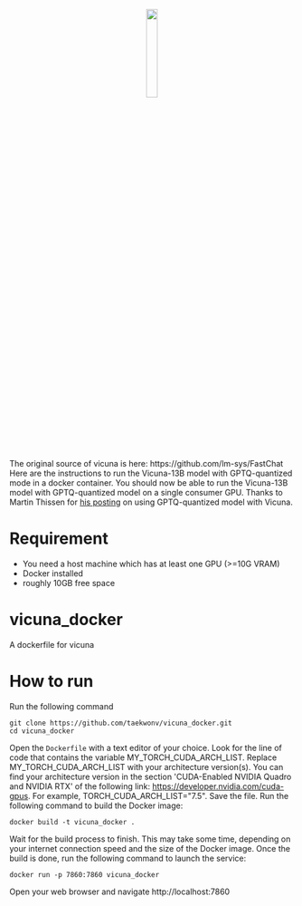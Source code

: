<p align="center">
<a href="https://vicuna.lmsys.org"><img src="https://github.com/lm-sys/FastChat/blob/main/assets/vicuna_logo.jpeg" width="20%"></a>
</p>
The original source of vicuna is here: https://github.com/lm-sys/FastChat
Here are the instructions to run the Vicuna-13B model with GPTQ-quantized mode in a docker container.
You should now be able to run the Vicuna-13B model with GPTQ-quantized model on a single consumer GPU. Thanks to Martin Thissen for <a href="https://medium.com/@martin-thissen/vicuna-13b-best-free-chatgpt-alternative-according-to-gpt-4-tutorial-gpu-ec6eb513a717">his posting</a> on using GPTQ-quantized model with Vicuna.

# Requirement
- You need a host machine which has at least one GPU (>=10G VRAM)
- Docker installed
- roughly 10GB free space

# vicuna_docker
A dockerfile for vicuna

# How to run
Run the following command
```
git clone https://github.com/taekwonv/vicuna_docker.git
cd vicuna_docker
```
Open the `Dockerfile` with a text editor of your choice.
Look for the line of code that contains the variable MY_TORCH_CUDA_ARCH_LIST.
Replace MY_TORCH_CUDA_ARCH_LIST with your architecture version(s). You can find your architecture version in the section 'CUDA-Enabled NVIDIA Quadro and NVIDIA RTX' of the following link: https://developer.nvidia.com/cuda-gpus. For example, TORCH_CUDA_ARCH_LIST="7.5".
Save the file.
Run the following command to build the Docker image:
```
docker build -t vicuna_docker .
```
Wait for the build process to finish. This may take some time, depending on your internet connection speed and the size of the Docker image.
Once the build is done, run the following command to launch the service:
```
docker run -p 7860:7860 vicuna_docker
```
Open your web browser and navigate http://localhost:7860

#
